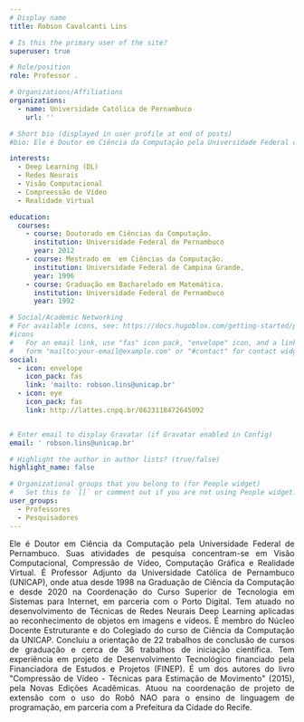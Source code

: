 ```yaml
---
# Display name
title: Robson Cavalcanti Lins

# Is this the primary user of the site?
superuser: true

# Role/position
role: Professor .

# Organizations/Affiliations
organizations:
  - name: Universidade Católica de Pernambuco
    url: ''

# Short bio (displayed in user profile at end of posts)
#bio: Ele é Doutor em Ciência da Computação pela Universidade Federal de Pernambuco. Suas atividades de pesquisa concentram-se em Visão Computacional, Compressão de Vídeo, Computação Gráfica e Realidade Virtual. É Professor Adjunto da Universidade Católica de Pernambuco (UNICAP), onde atua desde 1998 na Graduação de Ciência da Computação e desde 2020 na Coordenação do Curso Superior de Tecnologia em Sistemas para Internet, em parceria com o Porto Digital. Tem atuado no desenvolvimento de Técnicas de Redes Neurais Deep Learning aplicadas ao reconhecimento de objetos em imagens e vídeos. É membro do Núcleo Docente Estruturante e do Colegiado do curso de Ciência da Computação da UNICAP. Concluiu a orientação de 22 trabalhos de conclusão de cursos de graduação e cerca de 36 trabalhos de iniciação científica. Tem experiência em projeto de Desenvolvimento Tecnológico financiado pela Financiadora de Estudos e Projetos (FINEP). É um dos autores do livro "Compressão de Vídeo - Técnicas para Estimação de Movimento" (2015), pela Novas Edições Acadêmicas. Atuou na coordenação de projeto de extensão com o uso do Robô NAO para o ensino de linguagem de programação, em parceria com a Prefeitura da Cidade do Recife.

interests:
  - Deep Learning (DL)
  - Redes Neurais
  - Visão Computacional
  - Compreessão de Vídeo
  - Realidade Virtual

education:
  courses:
    - course: Doutorado em Ciências da Computação.
      institution: Universidade Federal de Pernambuco
      year: 2012
    - course: Mestrado em  em Ciências da Computação.
      institution: Universidade Federal de Campina Grande,
      year: 1996
    - course: Graduação em Bacharelado em Matemática.
      institution: Universidade Federal de Pernambuco
      year: 1992

# Social/Academic Networking
# For available icons, see: https://docs.hugoblox.com/getting-started/page-builder/#icons
#icons
#   For an email link, use "fas" icon pack, "envelope" icon, and a link in the
#   form "mailto:your-email@example.com" or "#contact" for contact widget.
social:
  - icon: envelope
    icon_pack: fas
    link: 'mailto: robson.lins@unicap.br'
  - icon: eye
    icon_pack: fas
    link: http://lattes.cnpq.br/8623118472645092


# Enter email to display Gravatar (if Gravatar enabled in Config)
email: ' robson.lins@unicap.br'

# Highlight the author in author lists? (true/false)
highlight_name: false

# Organizational groups that you belong to (for People widget)
#   Set this to `[]` or comment out if you are not using People widget.
user_groups:
  - Professores
  - Pesquisadores
---
```


<div align="justify">
    Ele é Doutor em Ciência da Computação pela Universidade Federal de Pernambuco. Suas atividades de pesquisa concentram-se em Visão Computacional, Compressão de Vídeo, Computação Gráfica e Realidade Virtual. É Professor Adjunto da Universidade Católica de Pernambuco (UNICAP), onde atua desde 1998 na Graduação de Ciência da Computação e desde 2020 na Coordenação do Curso Superior de Tecnologia em Sistemas para Internet, em parceria com o Porto Digital. Tem atuado no desenvolvimento de Técnicas de Redes Neurais Deep Learning aplicadas ao reconhecimento de objetos em imagens e vídeos. É membro do Núcleo Docente Estruturante e do Colegiado do curso de Ciência da Computação da UNICAP. Concluiu a orientação de 22 trabalhos de conclusão de cursos de graduação e cerca de 36 trabalhos de iniciação científica. Tem experiência em projeto de Desenvolvimento Tecnológico financiado pela Financiadora de Estudos e Projetos (FINEP). É um dos autores do livro "Compressão de Vídeo - Técnicas para Estimação de Movimento" (2015), pela Novas Edições Acadêmicas. Atuou na coordenação de projeto de extensão com o uso do Robô NAO para o ensino de linguagem de programação, em parceria com a Prefeitura da Cidade do Recife.
</div>
